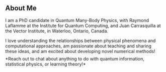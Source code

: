 ## About Me

I am a PhD candidate in Quantum Many-Body Physics, with Raymond Laflamme at the Institute for Quantum Computing, and Juan Carrasquilla at the Vector Institute, in Waterloo, Ontario, Canada.
<p style="margin:0.5em;"></p>
I love understanding the relationships between physical phenomena and computational approaches, am passionate about teaching and sharing these ideas, and am excited about developing novel numerical methods!
<p style="margin:0.5em;"></p>
*Reach out to chat about anything to do with quantum information, statistical physics, or learning theory!*